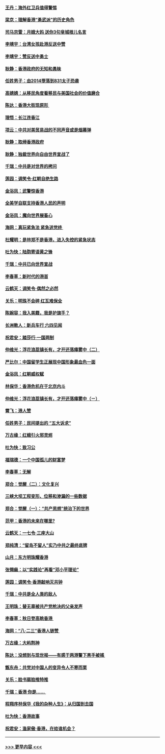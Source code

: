 #### [王丹：海外红卫兵值得警惕](../pages/nsc993/n11498138.md?t=09041733) 
#### [梁京：理解香港“勇武派”的历史角色](../pages/nsc993/n11498006.md?t=09041733) 
#### [司马京雷：月娥大妈  送你3句皇城根儿名言](../pages/nsc993/n11497885.md?t=09041733) 
#### [李靖宇：台湾女孩赴港反送中赞](../pages/nsc993/n11497721.md?t=09041733) 
#### [李靖宇：赞反送中勇士](../pages/nsc993/n11497452.md?t=09041733) 
#### [耿静：香港政府的无知和愚昧](../pages/nsc993/n11494238.md?t=09041733) 
#### [任姓男子：由2014堕落到831太子恐袭](../pages/nsc993/n11496683.md?t=09041733) 
#### [高婧婧：从移民角度看移民与美国社会的价值磨合](../pages/nsc993/n11495757.md?t=09041733) 
#### [陈达：香港大街现原形 ](../pages/nsc993/n11495441.md?t=09041733) 
#### [理悟：长江连香江](../pages/nsc993/n11495377.md?t=09041733) 
#### [项云：中共对美贸易战的不同声音或是烟幕弹](../pages/nsc993/n11494929.md?t=09041733) 
#### [耿静：取缔香港政府](../pages/nsc993/n11494218.md?t=09041733) 
#### [耿静：独裁世界向自由世界宣战了](../pages/nsc993/n11494190.md?t=09041733) 
#### [千瑞：中共是对世界的拷问](../pages/nsc993/n11493021.md?t=09041733) 
#### [莲园：调笑令‧红朝自绝生路](../pages/nsc993/n11493011.md?t=09041733) 
#### [金浴凤：武警惊香港](../pages/nsc993/n11492994.md?t=09041733) 
#### [全美学自联支持香港人民的声明](../pages/nsc993/n11492630.md?t=09041733) 
#### [金浴凤：魔向世界展畜心](../pages/nsc993/n11492599.md?t=09041733) 
#### [海网：真玩紧急法 紧急送党终 ](../pages/nsc993/n11492535.md?t=09041733) 
#### [杜耀明：是林郑不是香港，进入失控的紧急状态](../pages/nsc993/n11491420.md?t=09041733) 
#### [吐为快：陆胞寄语黄之锋](../pages/nsc993/n11491117.md?t=09041733) 
#### [千瑞：中共已向世界宣战](../pages/nsc993/n11490123.md?t=09041733) 
#### [李春草：新时代的港首](../pages/nsc993/n11489864.md?t=09041733) 
#### [云鹤天：调笑令·偶然之必然](../pages/nsc993/n11489701.md?t=09041733) 
#### [关乐：明珠不会碎 红瓦难保全](../pages/nsc993/n11489647.md?t=09041733) 
#### [陈婉容：我入美籍，我是护旗手？](../pages/nsc993/n11487908.md?t=09041733) 
#### [长洲散人：新兵车行 六四见闻](../pages/nsc993/n11487729.md?t=09041733) 
#### [祝君安：踏莎行‧一国两制](../pages/nsc993/n11487699.md?t=09041733) 
#### [仲维光：浮花浪蕊镇长有，才开还落瘴雾中（二）](../pages/nsc993/n11483286.md?t=09041733) 
#### [严比尔：中国留学生正展现中国形象最血色一面](../pages/nsc993/n11485145.md?t=09041733) 
#### [金浴凤：红朝威权赋](../pages/nsc993/n11485191.md?t=09041733) 
#### [林保华：香港危机在于北京内斗](../pages/nsc993/n11484593.md?t=09041733) 
#### [仲维光：浮花浪蕊镇长有，才开还落瘴雾中（ㄧ）](../pages/nsc993/n11483259.md?t=09041733) 
#### [霄飞：港人赞](../pages/nsc993/n11482957.md?t=09041733) 
#### [任姓男子：民间提出的 “五大诉求”](../pages/nsc993/n11482897.md?t=09041733) 
#### [万古缘：红蛾引火邪灵烬](../pages/nsc993/n11482886.md?t=09041733) 
#### [吐为快：致习公](../pages/nsc993/n11482867.md?t=09041733) 
#### [福瑞德：一个中国孤儿的财富梦](../pages/nsc993/n11482817.md?t=09041733) 
#### [李春草：无解](../pages/nsc993/n11482791.md?t=09041733) 
#### [郑合：觉醒（二）：文化复兴](../pages/nsc993/n11478025.md?t=09041733) 
#### [三峡大坝工程变形、位移和渗漏的一些数据](../pages/nsc993/n11478232.md?t=09041733) 
#### [郑合：觉醒（一）：“共产思想”统治下的世界](../pages/nsc993/n11477663.md?t=09041733) 
#### [范甲：香港的未来在哪里?](../pages/nsc993/n11477249.md?t=09041733) 
#### [云鹤天：一七令·三座大山](../pages/nsc993/n11477192.md?t=09041733) 
#### [郑纯清：“留岛不留人”实乃中共之最终底牌](../pages/nsc993/n11476160.md?t=09041733) 
#### [山月：东方明珠耀香港](../pages/nsc993/n11476077.md?t=09041733) 
#### [张翎燊：以“实践论”再看“邓小平理论”](../pages/nsc993/n11475733.md?t=09041733) 
#### [莲园：调笑令‧香港敲响灭共钟](../pages/nsc993/n11475723.md?t=09041733) 
#### [千瑞：中共是全人类的敌人](../pages/nsc993/n11475329.md?t=09041733) 
#### [王明珠：替无辜被共产党枪决的父亲发声](../pages/nsc993/n11474570.md?t=09041733) 
#### [李春草：秋日登高眺香港 ](../pages/nsc993/n11474491.md?t=09041733) 
#### [海网：“八·二三”香港人链赞 ](../pages/nsc993/n11474538.md?t=09041733) 
#### [万古缘：大屿荆神](../pages/nsc993/n11474401.md?t=09041733) 
#### [陈达：没想到与现世报——有感于两港警下黑手被捕 ](../pages/nsc993/n11472557.md?t=09041733) 
#### [甑东舟：共党对中国人的变异令人不寒而栗](../pages/nsc993/n11472496.md?t=09041733) 
#### [关乐：脸书扇脸推特推](../pages/nsc993/n11472488.md?t=09041733) 
#### [千瑞：香港  你是…… ](../pages/nsc993/n11472459.md?t=09041733) 
#### [程翔序林保华《我的杂种人生》：从归国到去国](../pages/nsc993/n11472369.md?t=09041733) 
#### [吐为快：香港故事](../pages/nsc993/n11471931.md?t=09041733) 
#### [祝君安：渔家傲‧香港，在给谁机会？](../pages/nsc993/n11469718.md?t=09041733) 

----
#### [ >>> 更早内容 <<< ](../indexes/nsc993-earlier.md)

